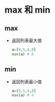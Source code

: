 # max 和 min

## max

+ 返回列表最大值

  ```py
  a=[9,5,4,8]
  max(a) # 8
  ```

## min

+ 返回列表最小值

  ```py
  a=[9,5,4,8]
  max(a) # 4
  ```

